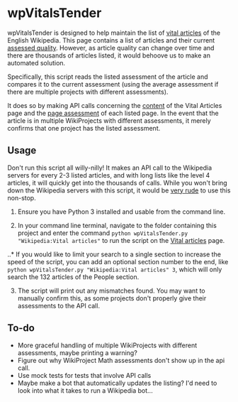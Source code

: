 # wpVitalsTender
wpVitalsTender is designed to help maintain the list of [vital articles](https://en.wikipedia.org/wiki/Wikipedia:Vital_articles) of the English Wikipedia. This page contains a list of articles and their current [assessed quality](https://en.wikipedia.org/wiki/Wikipedia:WikiProject_Wikipedia/Assessment). However, as article quality can change over time and there are thousands of articles listed, it would behoove us to make an automated solution.

Specifically, this script reads the listed assessment of the article and compares it to the current assessment (using the average assessment if there are multiple projects with different assessments).

It does so by making API calls concerning the [content](https://www.mediawiki.org/wiki/API:Main_page) of the Vital Articles page and the [page assessment](https://www.mediawiki.org/wiki/Extension:PageAssessments) of each listed page. In the event that the article is in multiple WikiProjects with different assessments, it merely confirms that one project has the listed assessment.

## Usage
Don't run this script all willy-nilly! It makes an API call to the Wikipedia servers for every 2-3 listed articles, and with long lists like the level 4 articles, it will quickly get into the thousands of calls. While you won't bring down the Wikipedia servers with this script, it would be [very rude](https://www.mediawiki.org/wiki/API:Etiquette) to use this non-stop.

1. Ensure you have Python 3 installed and usable from the command line.

2. In your command line terminal, navigate to the folder containing this project and enter the command `python wpVitalsTender.py "Wikipedia:Vital articles"` to run the script on the [Vital articles](https://en.wikipedia.org/wiki/Wikipedia:Vital_articles) page.

..* If you would like to limit your search to a single section to increase the speed of the script, you can add an optional section number to the end, like `python wpVitalsTender.py "Wikipedia:Vital articles" 3`, which will only search the 132 articles of the People section.

3. The script will print out any mismatches found. You may want to manually confirm this, as some projects don't properly give their assessments to the API call.

## To-do
* More graceful handling of multiple WikiProjects with different assessments, maybe printing a warning?
* Figure out why WikiProject Math assessments don't show up in the api call.
* Use mock tests for tests that involve API calls
* Maybe make a bot that automatically updates the listing? I'd need to look into what it takes to run a Wikipedia bot...